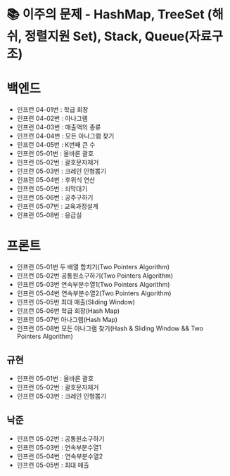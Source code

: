 # 📚 이주의 문제 - HashMap, TreeSet (해쉬, 정렬지원 Set), Stack, Queue(자료구조)

# 백엔드
- 인프런 04-01번 : 학급 회장
- 인프런 04-02번 : 아나그램
- 인프런 04-03번 : 매출액의 종류
- 인프런 04-04번 : 모든 아나그램 찾기
- 인프런 04-05번 : K번째 큰 수
- 인프런 05-01번 : 올바른 괄호
- 인프런 05-02번 : 괄호문자제거
- 인프런 05-03번 : 크레인 인형뽑기
- 인프런 05-04번 : 후위식 연산
- 인프런 05-05번 : 쇠막대기
- 인프런 05-06번 : 공주구하기
- 인프런 05-07번 : 교육과정설계
- 인프런 05-08번 : 응급실


# 프론트


- 인프런 05-01번  두 배열 합치기(Two Pointers Algorithm)
- 인프런 05-02번 공통원소구하기(Two Pointers Algorithm)
- 인프런 05-03번 연속부분수열1(Two Pointers Algorithm)
- 인프런 05-04번 연속부분수열2(Two Pointers Algorithm)
- 인프런 05-05번 최대 매출(Sliding Window)
- 인프런 05-06번 학급 회장(Hash Map)
- 인프런 05-07번 아나그램(Hash Map)
- 인프런 05-08번 모든 아나그램 찾기(Hash & Sliding Window && Two Pointers Algorithm)

## 규현
- 인프런 05-01번 : 올바른 괄호
- 인프런 05-02번 : 괄호문자제거
- 인프런 05-03번 : 크레인 인형뽑기

## 낙준
- 인프런 05-02번 : 공통원소구하기
- 인프런 05-03번 : 연속부분수열1
- 인프런 05-04번 : 연속부분수열2
- 인프런 05-05번 : 최대 매출
